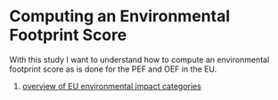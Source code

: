 # Computing an Environmental Footprint Score

With this study I want to understand how to compute an environmental footprint
score as is done for the PEF and OEF in the EU.

1. [overview of EU environmental impact categories](environmental-impact-categories)
